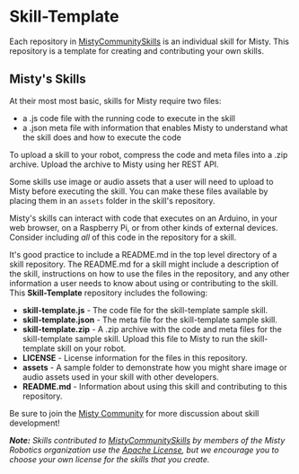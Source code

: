 # Skill-Template
Each repository in [MistyCommunitySkills](https://github.com/MistyCommunitySkills) is an individual skill for Misty. This repository is a template for creating and contributing your own skills.

## Misty's Skills

At their most most basic, skills for Misty require two files:
* a .js code file with the running code to execute in the skill
* a .json meta file with information that enables Misty to understand what the skill does and how to execute the code

To upload a skill to your robot, compress the code and meta files into a .zip archive. Upload the archive to Misty using her REST API.

Some skills use image or audio assets that a user will need to upload to Misty before executing the skill. You can make these files available by placing them in an `assets` folder in the skill's repository.

Misty's skills can interact with code that executes on an Arduino, in your web browser, on a Raspberry Pi, or from other kinds of external devices. Consider including _all_ of this code in the repository for a skill. 

It's good practice to include a README.md in the top level directory of a skill repository. The README.md for a skill might include a description of the skill, instructions on how to use the files in the repository, and any other information a user needs to know about using or contributing to the skill. This **Skill-Template** repository includes the following:
* **skill-template.js** - The code file for the skill-template sample skill.
* **skill-template.json** - The meta file for the skill-template sample skill.
* **skill-template.zip** - A .zip archive with the code and meta files for the skill-template sample skill. Upload this file to Misty to run the skill-template skill on your robot.
* **LICENSE** - License information for the files in this repository.
* **assets** - A sample folder to demonstrate how you might share image or audio assets used in your skill with other developers.
* **README.md** - Information about using this skill and contributing to this repository.

Be sure to join the [Misty Community](https://community.mistyrobotics.com/) for more discussion about skill development!

***Note:** Skills contributed to [MistyCommunitySkills](https://github.com/MistyCommunitySkills)  by members of the Misty Robotics organization use the [Apache License](http://www.apache.org/licenses/LICENSE-2.0), but we encourage you to choose your own license for the skills that you create.*

